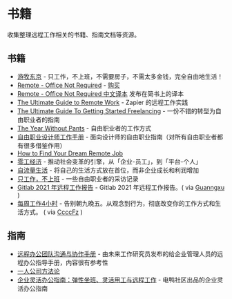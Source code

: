 # 书籍

收集整理远程工作相关的书籍、指南文档等资源。

## 书籍

- [游牧东京](https://book.douban.com/subject/26671488/) - 只工作，不上班，不需要房子，不需太多金钱，完全自由地生活！
- [Remote - Office Not Required](http://37signals.com/remote) - [购买](http://www.amazon.com/Remote-Office-Not-Required/dp/0804137501)
- [Remote - Office Not Required 中文译本](http://jianshu.io/notebooks/41672/latest) 发布在简书上的译本
- [The Ultimate Guide to Remote Work](https://zapier.com/learn/the-ultimate-guide-to-remote-working/) - Zapier 的远程工作实践
- [The Ultimate Guide To Getting Started Freelancing](http://skillcrush.com/2015/05/28/ultimate-guide-to-freelancing/) - 一份不错的转型为自由职业者的指南
- [The Year Without Pants](https://www.amazon.com/Year-Without-Pants-WordPress-com-Future/dp/B00FPT6EBK) - 自由职业者的工作方式
- [自由职业设计师工作手册](https://book.douban.com/subject/5364376/) - 面向设计师的自由职业指南（对所有自由职业者都有很多借鉴作用）
- [How to Find Your Dream Remote Job](https://remotive.typeform.com/to/RumqJ1)
- [零工经济](https://book.douban.com/subject/27198025/) - 推动社会变革的引擎，从「企业-员工」，到「平台-个人」
- [自流量生活](https://book.douban.com/subject/30310711/) - 将自己的生活方式放在首位，而非企业成长和利润增加
- [只工作，不上班](https://book.douban.com/subject/34839849/) - 一些自由职业者的采访记录
- [Gitlab 2021 年远程工作报告](https://gitlab.lookbookhq.com/all-remote/remote-work-report) - Gitlab 2021 年远程工作报告。( via [Guanngxu](https://github.com/Guanngxu) )
- [每周工作4小时](https://book.douban.com/subject/3006483/) - 告别朝九晚五。从观念到行为，彻底改变你的工作方式和生活方式。 ( via [CcccFz]() )

## 指南

- [远程办公团队沟通与协作手册](https://mp.weixin.qq.com/s/mTReSIZ1-DyMzkzrpa2WvQ) - 由未来工作研究员发布的给企业管理人员的远程办公指导手册，内容很有参考性
- [一人公司方法论](https://github.com/easychen/one-person-businesses-methodology)
- [企业灵活办公指南：弹性坐班、灵活用工与远程工作](https://eleduck.com/posts/a4fmm5) - 电鸭社区出品的企业灵活办公指南
